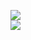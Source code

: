 [![](https://img.shields.io/badge/Made%20With-Github%20Spray-lightgrey.svg?style=for-the-badge&logo=github)](https://github.com/Annihil/github-spray#6060)  
[![](https://i.imgur.com/2DrTn0Z.gif)](https://github.com/Annihil/github-spray)